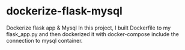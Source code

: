 # dockerize-flask-mysql
Dockerize flask app &amp; Mysql
In this project, I built Dockerfile to my flask_app.py and then dockerized it with docker-compose include the connection to mysql container.
